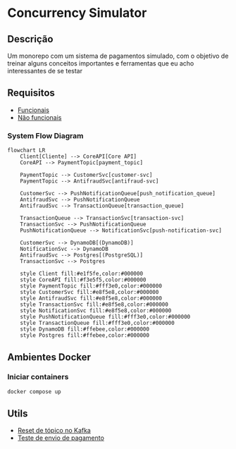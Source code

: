 # Concurrency Simulator

## Descrição 

Um monorepo com um sistema de pagamentos simulado, com o objetivo de treinar alguns conceitos importantes e ferramentas que eu acho interessantes de se testar

## Requisitos

- [Funcionais](./docs/requisitos/rf.md)
- [Não funcionais](./docs/requisitos/rnf.md)

### System Flow Diagram

```mermaid
flowchart LR
    Client[Cliente] --> CoreAPI[Core API]
    CoreAPI --> PaymentTopic[payment_topic]
    
    PaymentTopic --> CustomerSvc[customer-svc]
    PaymentTopic --> AntifraudSvc[antifraud-svc]
    
    CustomerSvc --> PushNotificationQueue[push_notification_queue]
    AntifraudSvc --> PushNotificationQueue
    AntifraudSvc --> TransactionQueue[transaction_queue]
    
    TransactionQueue --> TransactionSvc[transaction-svc]
    TransactionSvc --> PushNotificationQueue
    PushNotificationQueue --> NotificationSvc[push-notification-svc]
    
    CustomerSvc --> DynamoDB[(DynamoDB)]
    NotificationSvc --> DynamoDB
    AntifraudSvc --> Postgres[(PostgreSQL)]
    TransactionSvc --> Postgres
    
    style Client fill:#e1f5fe,color:#000000
    style CoreAPI fill:#f3e5f5,color:#000000
    style PaymentTopic fill:#fff3e0,color:#000000
    style CustomerSvc fill:#e8f5e8,color:#000000
    style AntifraudSvc fill:#e8f5e8,color:#000000
    style TransactionSvc fill:#e8f5e8,color:#000000
    style NotificationSvc fill:#e8f5e8,color:#000000
    style PushNotificationQueue fill:#fff3e0,color:#000000
    style TransactionQueue fill:#fff3e0,color:#000000
    style DynamoDB fill:#ffebee,color:#000000
    style Postgres fill:#ffebee,color:#000000
```

## Ambientes Docker

### Iniciar containers

```zsh
docker compose up
```

## Utils

- [Reset de tópico no Kafka](./docs/kafka/como_deletar_topico.md)
- [Teste de envio de pagamento](./docs/http/POST.http)
